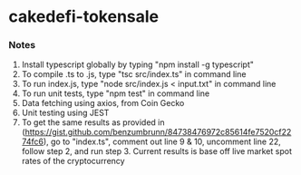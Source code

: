 # cakedefi-tokensale
 
### Notes
1. Install typescript globally by typing "npm install -g typescript"
2. To compile .ts to .js, type "tsc src/index.ts" in command line
3. To run index.js, type "node src/index.js < input.txt" in command line
4. To run unit tests, type "npm test" in command line
5. Data fetching using axios, from Coin Gecko
6. Unit testing using JEST
7. To get the same results as provided in (https://gist.github.com/benzumbrunn/84738476972c85614fe7520cf2274fc6), go to "index.ts", comment out line 9 & 10, uncomment line 22, follow step 2, and run step 3. Current results is base off live market spot rates of the cryptocurrency
